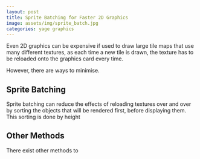 ```yaml
---
layout: post
title: Sprite Batching for Faster 2D Graphics
image: assets/img/sprite_batch.jpg
categories: yage graphics
---
```


Even 2D graphics can be expensive if used to draw large tile maps that use many
different textures, as each time a new tile is drawn, the texture has to be
reloaded onto the graphics card every time.

However, there are ways to minimise.

## Sprite Batching

Sprite batching can reduce the effects of reloading textures over and over by
sorting the objects that will be rendered first, before displaying them. This
sorting is done by height

## Other Methods

There exist other methods to
